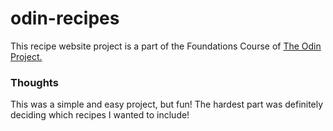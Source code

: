 # odin-recipes

This recipe website project is a part of the Foundations Course of [The Odin Project.](https://www.theodinproject.com/)

### Thoughts

This was a simple and easy project, but fun! The hardest part was definitely deciding which recipes I wanted to include!
